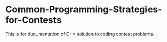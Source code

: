 # Common-Programming-Strategies-for-Contests
This is for ducumentation of C++ solution to coding contest problems.
